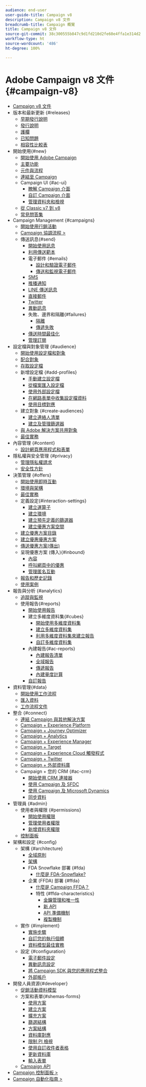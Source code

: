 ```yaml
---
audience: end-user
user-guide-title: Campaign v8
description: Campaign v8 文件
breadcrumb-title: Campaign 概覽
title: Campaign v8 文件
source-git-commit: 38c300555b847c9d1fd210d2fe60e4ffa1e314d2
workflow-type: ht
source-wordcount: '486'
ht-degree: 100%

---
```



# Adobe Campaign v8 文件 {#campaign-v8}

+ [Campaign v8 文件](campaign-home.md)
+ 版本和最新更新 {#releases}
   + [早期發行說明](start/e-release-notes.md)
   + [發行說明](start/release-notes.md)
   + [護欄](start/ac-guardrails.md)
   + [已知問題](start/known-issues.md)
   + [相容性比較表](start/compatibility-matrix.md)
+ 開始使用{#new}
   + [開始使用 Adobe Campaign](start/get-started.md)
   + [主要功能](start/whats-new.md)
   + [元件與流程](start/ac-components.md)
   + [連結至 Campaign](start/connect.md)
   + Campaign UI {#ac-ui}
      + [瞭解 Campaign 介面](start/campaign-ui.md)
      + [自訂 Campaign 介面](start/customize-ui.md)
      + [管理資料夾和檢視](audiences/folders-and-views.md)
   + [從 Classic v7 到 v8](start/v7-to-v8.md)
   + [常見問答集](start/campaign-faq.md)
+ Campaign Management {#campaigns}
   + [開始使用行銷活動](start/campaigns.md)
   + [Campaign 協調流程 >](https://experienceleague.adobe.com/docs/campaign/automation/campaign-orchestration/set-up-campaigns.html?lang=zh-Hant)
   + 傳送訊息{#send}
      + [開始使用訊息](start/create-message.md)
      + [利用傳送範本](send/create-templates.md)
      + 電子郵件 {#emails}
         + [設計和驗證電子郵件](send/email.md)
         + [傳送和監視電子郵件](send/send.md)
      + [SMS](send/sms.md)
      + [推播通知](send/push.md)
      + [LINE 傳送訊息](send/line.md)
      + [直接郵件](send/direct-mail.md)
      + [Twitter](send/twitter.md)
      + [異動訊息](send/transactional.md)
      + 失敗、邊界和隔離{#failures}
         + [隔離](send/quarantines.md)
         + [傳遞失敗](send/delivery-failures.md)
      + [傳送時間最佳化](send/predictive.md)
      + [管理訂閱](start/subscriptions.md)
+ 設定檔與對象管理 {#audience}
   + [開始使用設定檔和對象](audiences/gs-audiences.md)
   + [配合對象](start/audiences.md)
   + [存取設定檔](audiences/view-profiles.md)
   + 新增設定檔 {#add-profiles}
      + [手動建立設定檔](audiences/create-profiles.md)
      + [從檔案匯入設定檔](audiences/import-profiles.md)
      + [使用外部設定檔](audiences/external-profiles.md)
      + [在網路表單中收集設定檔資料](audiences/collect-profiles.md)
      + [使用目標對應](audiences/target-mappings.md)
   + 建立對象 {#create-audiences}
      + [建立連絡人清單](audiences/create-audiences.md)
      + [建立及管理篩選器](audiences/create-filters.md)
   + [與 Adobe 解決方案共用對象](start/shared-audiences.md)
   + [最佳實務](audiences/audiences-best-practices.md)
+ 內容管理 {#content}
   + [設計網頁應用程式和表單](dev/webapps.md)
+ 隱私權與安全管理 {#privacy}
   + [管理隱私權請求](start/privacy.md)
   + [安全性方針](config/security.md)
+ 決策管理 {#offers}
   + [開始使用即時互動](interaction/interaction.md)
   + [環境與架構](interaction/interaction-architecture.md)
   + [最佳實務](interaction/interaction-best-practices.md)
   + 定義設定{#interaction-settings}
      + [建立運算子](interaction/interaction-operators.md)
      + [建立環境](interaction/interaction-env.md)
      + [建立預先定義的篩選器](interaction/interaction-predefined-filters.md)
      + [建立優惠方案空間](interaction/interaction-offer-spaces.md)
   + [建立優惠方案目錄](interaction/interaction-offer-catalog.md)
   + [建立優惠優惠方案](interaction/interaction-offer.md)
   + [傳送優惠方案(傳出)](interaction/interaction-send-offers.md)
   + 呈現優惠方案 (傳入){#inbound}
      + [內容](interaction/interaction-present-offers.md)
      + [呼叫網頁中的優惠](interaction/interaction-integration.md)
      + [管理匿名互動](interaction/anonymous-interactions.md)
   + [報告和歷史記錄](interaction/interaction-tracking.md)
   + [使用案例](interaction/interaction-use-cases.md)
+ 報告與分析 {#analytics}
   + [追蹤與監視](start/tracking.md)
   + 使用報告{#reports}
      + [開始使用報告](reporting/gs-reporting.md)
      + 建立多維度資料集{#cubes}
         + [開始使用多維度資料集](reporting/gs-cubes.md)
         + [建立多維度資料集](reporting/cube-indicators.md)
         + [利用多維度資料集來建立報告](reporting/cube-tables.md)
         + [自訂多維度資料集](reporting/customize-cubes.md)
      + 內建報告{#ac-reports}
         + [內建報告清單](reporting/built-in-reports.md)
         + [全域報告](reporting/global-reports.md)
         + [傳遞報告](reporting/delivery-reports.md)
         + [內建量度計算](reporting/metrics-calculation.md)
      + [自訂報告](reporting/custom-reports.md)
+ 資料管理{#data}
   + [開始使用工作流程](config/workflows.md)
   + [匯入資料](start/import.md)
   + [工作流程文件](https://experienceleague.adobe.com/docs/campaign/automation/workflows/introduction/about-workflows.html?lang=zh-Hant)
+ 整合 {#connect}
   + [連結 Campaign 與其他解決方案](connect/integration.md)
   + [Campaign + Experience Platform](connect/ac-aep.md)
   + [Campaign + Journey Optimizer](connect/ac-ajo.md)
   + [Campaign + Analytics](connect/ac-aa.md)
   + [Campaign + Experience Manager](connect/ac-aem.md)
   + [Campaign + Target](connect/ac-at.md)
   + [Campaign + Experience Cloud 觸發程式](connect/ac-triggers.md)
   + [Campaign + Twitter](connect/ac-tw.md)
   + [Campaign + 外部資料庫](connect/fda.md)
   + Campaign + 您的 CRM {#ac-crm}
      + [開始使用 CRM 連接器](connect/crm.md)
      + [使用 Campaign 及 SFDC](connect/ac-sfdc.md)
      + [使用 Campaign 及 Microsoft Dynamics](connect/ac-ms-dyn.md)
      + [同步資料](connect/crm-data-sync.md)
+ 管理員 {#admin}
   + 使用者與權限 {#permissions}
      + [開始使用權限](start/gs-permissions.md)
      + [管理使用者權限](start/manage-permissions.md)
      + [新增資料夾權限](start/folder-permissions.md)
   + [控制面板](config/self-service.md)
+ 架構和設定 {#config}
   + 架構 {#architecture}
      + [全域原則](architecture/general-architecture.md)
      + [架構](architecture/architecture.md)
      + FDA Snowflake 部署 {#fda}
         + [什麼是 FDA-Snowflake?](architecture/fda-deployment.md)
      + 企業 (FFDA) 部署 {#ffda}
         + [什麼是 Campaign FFDA？](architecture/enterprise-deployment.md)
         + 特性 {#ffda-characteristics}
            + [金鑰管理和唯一性](architecture/keys.md)
            + [新 API](architecture/new-apis.md)
            + [API 準備機制](architecture/staging.md)
            + [複製機制](architecture/replication.md)
   + 實作 {#implement}
      + [實施步驟](start/implement.md)
      + [自訂您的執行個體](dev/customize.md)
      + [資料模型最佳實務](dev/datamodel-best-practices.md)
   + 設定 {#configuration}
      + [電子郵件設定](config/email-settings.md)
      + [異動訊息設定](config/transactional-msg-settings.md)
      + [將 Campaign SDK 與您的應用程式整合](config/push-config.md)
      + [外部帳戶](config/external-accounts.md)
+ 開發人員資源{#developer}
   + [促銷活動資料模型](dev/datamodel.md)
   + 方案和表單{#shemas-forms}
      + [使用方案](dev/schemas.md)
      + [建立方案](dev/create-schema.md)
      + [擴充方案](dev/extend-schema.md)
      + [篩選結構](dev/filter-schema.md)
      + [方案結構](dev/schema-structure.md)
      + [資料庫對應](dev/database-mapping.md)
      + [限制 PI 檢視](dev/restrict-pi-view.md)
      + [使用自訂收件者表格](dev/custom-recipient.md)
      + [更新資料庫](dev/update-database-structure.md)
      + [輸入表單](dev/forms.md)
   + [Campaign API](dev/api.md)
+ [Campaign 控制面板 >](https://experienceleague.adobe.com/docs/control-panel/using/control-panel-home.html?lang=zh-Hant)
+ [Campaign 自動化指南 >](https://experienceleague.adobe.com/docs/campaign/automation/home.html?lang=zh-Hant)
